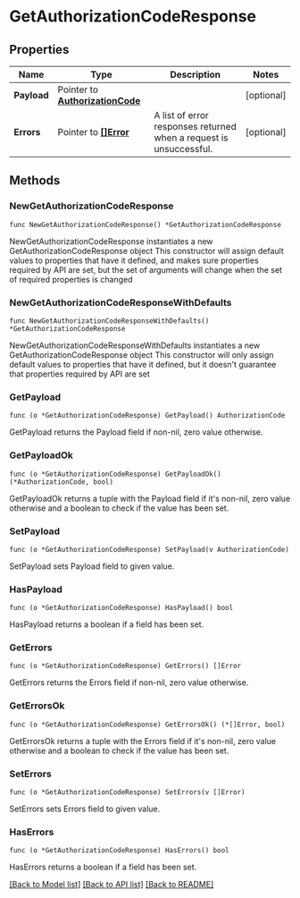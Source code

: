 # GetAuthorizationCodeResponse

## Properties

Name | Type | Description | Notes
------------ | ------------- | ------------- | -------------
**Payload** | Pointer to [**AuthorizationCode**](AuthorizationCode.md) |  | [optional] 
**Errors** | Pointer to [**[]Error**](Error.md) | A list of error responses returned when a request is unsuccessful. | [optional] 

## Methods

### NewGetAuthorizationCodeResponse

`func NewGetAuthorizationCodeResponse() *GetAuthorizationCodeResponse`

NewGetAuthorizationCodeResponse instantiates a new GetAuthorizationCodeResponse object
This constructor will assign default values to properties that have it defined,
and makes sure properties required by API are set, but the set of arguments
will change when the set of required properties is changed

### NewGetAuthorizationCodeResponseWithDefaults

`func NewGetAuthorizationCodeResponseWithDefaults() *GetAuthorizationCodeResponse`

NewGetAuthorizationCodeResponseWithDefaults instantiates a new GetAuthorizationCodeResponse object
This constructor will only assign default values to properties that have it defined,
but it doesn't guarantee that properties required by API are set

### GetPayload

`func (o *GetAuthorizationCodeResponse) GetPayload() AuthorizationCode`

GetPayload returns the Payload field if non-nil, zero value otherwise.

### GetPayloadOk

`func (o *GetAuthorizationCodeResponse) GetPayloadOk() (*AuthorizationCode, bool)`

GetPayloadOk returns a tuple with the Payload field if it's non-nil, zero value otherwise
and a boolean to check if the value has been set.

### SetPayload

`func (o *GetAuthorizationCodeResponse) SetPayload(v AuthorizationCode)`

SetPayload sets Payload field to given value.

### HasPayload

`func (o *GetAuthorizationCodeResponse) HasPayload() bool`

HasPayload returns a boolean if a field has been set.

### GetErrors

`func (o *GetAuthorizationCodeResponse) GetErrors() []Error`

GetErrors returns the Errors field if non-nil, zero value otherwise.

### GetErrorsOk

`func (o *GetAuthorizationCodeResponse) GetErrorsOk() (*[]Error, bool)`

GetErrorsOk returns a tuple with the Errors field if it's non-nil, zero value otherwise
and a boolean to check if the value has been set.

### SetErrors

`func (o *GetAuthorizationCodeResponse) SetErrors(v []Error)`

SetErrors sets Errors field to given value.

### HasErrors

`func (o *GetAuthorizationCodeResponse) HasErrors() bool`

HasErrors returns a boolean if a field has been set.


[[Back to Model list]](../README.md#documentation-for-models) [[Back to API list]](../README.md#documentation-for-api-endpoints) [[Back to README]](../README.md)


